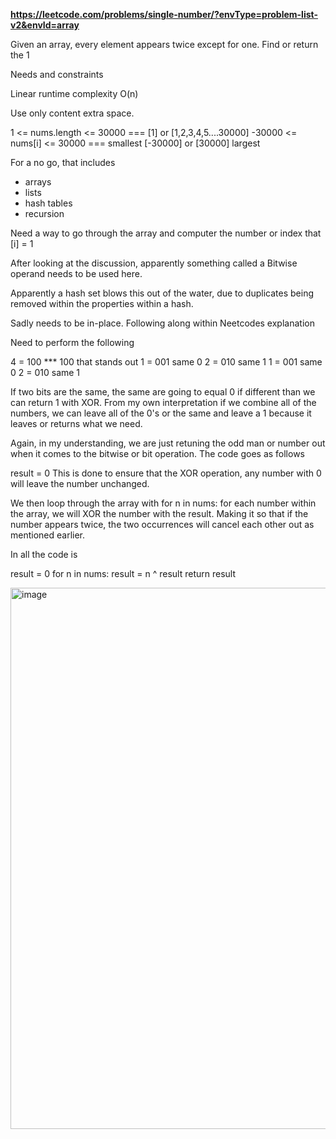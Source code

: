 **https://leetcode.com/problems/single-number/?envType=problem-list-v2&envId=array**




Given an array, every element appears twice except for one. Find or return the 1

Needs and constraints

Linear runtime complexity O(n)

Use only content extra space. 

1 <= nums.length <= 30000 === [1] or [1,2,3,4,5....30000]
-30000 <= nums[i] <= 30000 === smallest [-30000] or [30000] largest


For a no go, that includes
- arrays
- lists
- hash tables
- recursion


Need a way to go through the array and computer the number or index that [i] = 1

After looking at the discussion, apparently something called a Bitwise operand needs to be used here.


Apparently a hash set blows this out of the water, due to duplicates being removed within the properties within a hash.

Sadly needs to be in-place. 
Following along within Neetcodes explanation

Need to perform the following


4 = 100 *** 100 that stands out
1 = 001   same 0
2 = 010  same  1
1 = 001	  same 0
2 = 010   same 1

If two bits are the same, the same are going to equal 0
if different than we can return 1 with XOR.
From my own interpretation if we combine all of the numbers, we can leave all of the 0's or the same and leave a 1 because it leaves
or returns what we need. 


Again, in my understanding, we are just retuning the odd man or number out when it comes to the bitwise or bit operation. 
The code goes as follows

result = 0
This is done to ensure that the XOR operation, any number with 0 will leave the number unchanged. 

We then loop through the array with 
	for n in nums:
for each number within the array, we will XOR the number with the result. Making it so that 
if the number appears twice, the two occurrences will cancel each other out as mentioned earlier.

In all the code is 

result = 0
for n in nums:
	result = n ^ result
return result













<img width="866" alt="image" src="https://github.com/user-attachments/assets/ae522202-abd9-49e0-8dc5-215113bdd94e" />
